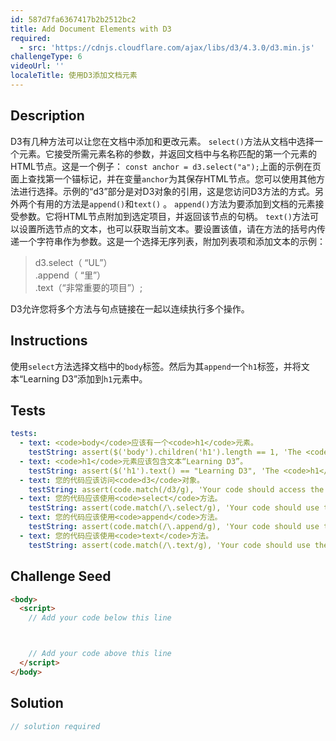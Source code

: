 ```yaml
---
id: 587d7fa6367417b2b2512bc2
title: Add Document Elements with D3
required:
  - src: 'https://cdnjs.cloudflare.com/ajax/libs/d3/4.3.0/d3.min.js'
challengeType: 6
videoUrl: ''
localeTitle: 使用D3添加文档元素
---
```


## Description
<section id="description"> D3有几种方法可以让您在文档中添加和更改元素。 <code>select()</code>方法从文档中选择一个元素。它接受所需元素名称的参数，并返回文档中与名称匹配的第一个元素的HTML节点。这是一个例子： <code>const anchor = d3.select(&quot;a&quot;);</code>上面的示例在页面上查找第一个锚标记，并在变量<code>anchor</code>为其保存HTML节点。您可以使用其他方法进行选择。示例的“d3”部分是对D3对象的引用，这是您访问D3方法的方式。另外两个有用的方法是<code>append()</code>和<code>text()</code> 。 <code>append()</code>方法为要添加到文档的元素接受参数。它将HTML节点附加到选定项目，并返回该节点的句柄。 <code>text()</code>方法可以设置所选节点的文本，也可以获取当前文本。要设置该值，请在方法的括号内传递一个字符串作为参数。这是一个选择无序列表，附加列表项和添加文本的示例： <blockquote> d3.select（ “UL”） <br> .append（ “里”） <br> .text（“非常重要的项目”）; </blockquote> D3允许您将多个方法与句点链接在一起以连续执行多个操作。 </section>

## Instructions
<section id="instructions">使用<code>select</code>方法选择文档中的<code>body</code>标签。然后为其<code>append</code>一个<code>h1</code>标签，并将文本“Learning D3”添加到<code>h1</code>元素中。 </section>

## Tests
<section id='tests'>

```yml
tests:
  - text: <code>body</code>应该有一个<code>h1</code>元素。
    testString: assert($('body').children('h1').length == 1, 'The <code>body</code> should have one <code>h1</code> element.');
  - text: <code>h1</code>元素应该包含文本“Learning D3”。
    testString: assert($('h1').text() == "Learning D3", 'The <code>h1</code> element should have the text "Learning D3" in it.');
  - text: 您的代码应该访问<code>d3</code>对象。
    testString: assert(code.match(/d3/g), 'Your code should access the <code>d3</code> object.');
  - text: 您的代码应该使用<code>select</code>方法。
    testString: assert(code.match(/\.select/g), 'Your code should use the <code>select</code> method.');
  - text: 您的代码应该使用<code>append</code>方法。
    testString: assert(code.match(/\.append/g), 'Your code should use the <code>append</code> method.');
  - text: 您的代码应该使用<code>text</code>方法。
    testString: assert(code.match(/\.text/g), 'Your code should use the <code>text</code> method.');

```

</section>

## Challenge Seed
<section id='challengeSeed'>

<div id='html-seed'>

```html
<body>
  <script>
    // Add your code below this line



    // Add your code above this line
  </script>
</body>

```

</div>



</section>

## Solution
<section id='solution'>

```js
// solution required
```
</section>

